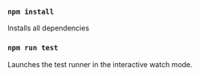 ### `npm install`
Installs all dependencies
### `npm run test`

Launches the test runner in the interactive watch mode.